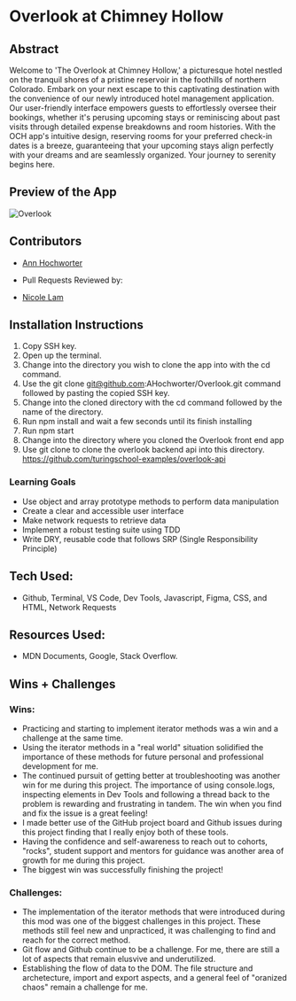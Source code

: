 # Overlook at Chimney Hollow

## Abstract

Welcome to 'The Overlook at Chimney Hollow,' a picturesque hotel nestled on the tranquil shores of a pristine reservoir in the foothills of northern Colorado. Embark on your next escape to this captivating destination with the convenience of our newly introduced hotel management application. Our user-friendly interface empowers guests to effortlessly oversee their bookings, whether it's perusing upcoming stays or reminiscing about past visits through detailed expense breakdowns and room histories. With the OCH app's intuitive design, reserving rooms for your preferred check-in dates is a breeze, guaranteeing that your upcoming stays align perfectly with your dreams and are seamlessly organized. Your journey to serenity begins here.

## Preview of the App

![Overlook](https://user-images.githubusercontent.com/130494366/268521958-36a8d72c-c7df-400c-980d-93a18dd704c9.gif)

## Contributors

- [Ann Hochworter](https://github.com/AHochworter)

- Pull Requests Reviewed by:

- [Nicole Lam](https://github.com/Nicolelam8891)

## Installation Instructions

1. Copy SSH key.
2. Open up the terminal.
3. Change into the directory you wish to clone the app into with the cd command.
4. Use the git clone git@github.com:AHochworter/Overlook.git command followed by pasting the copied SSH key.
5. Change into the cloned directory with the cd command followed by the name of the directory.
6. Run npm install and wait a few seconds until its finish installing
7. Run npm start
8. Change into the directory where you cloned the Overlook front end app
9. Use git clone to clone the overlook backend api into this directory.  
   https://github.com/turingschool-examples/overlook-api

### Learning Goals

- Use object and array prototype methods to perform data manipulation
- Create a clear and accessible user interface
- Make network requests to retrieve data
- Implement a robust testing suite using TDD
- Write DRY, reusable code that follows SRP (Single Responsibility Principle)

## Tech Used:

- Github, Terminal, VS Code, Dev Tools, Javascript, Figma, CSS, and HTML, Network Requests

## Resources Used:

- MDN Documents, Google, Stack Overflow.

## Wins + Challenges

### Wins:

- Practicing and starting to implement iterator methods was a win and a challenge at the same time.
- Using the iterator methods in a "real world" situation solidified the importance of these methods for future personal and professional development for me.
- The continued pursuit of getting better at troubleshooting was another win for me during this project. The importance of using console.logs, inspecting elements in Dev Tools and following a thread back to the problem is rewarding and frustrating in tandem. The win when you find and fix the issue is a great feeling!
- I made better use of the GitHub project board and Github issues during this project finding that I really enjoy both of these tools.
- Having the confidence and self-awareness to reach out to cohorts, "rocks", student support and mentors for guidance was another area of growth for me during this project.
- The biggest win was successfully finishing the project!

### Challenges:

- The implementation of the iterator methods that were introduced during this mod was one of the biggest challenges in this project. These methods still feel new and unpracticed, it was challenging to find and reach for the correct method.
- Git flow and Github continue to be a challenge. For me, there are still a lot of aspects that remain elusvive and underutilized.
- Establishing the flow of data to the DOM. The file structure and archetecture, import and export aspects, and a general feel of "oranized chaos" remain a challenge for me.
